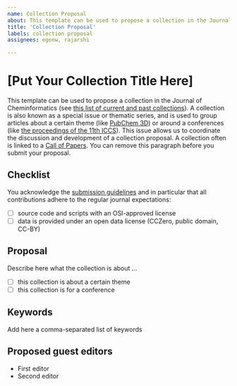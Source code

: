 ```yaml
---
name: Collection Proposal
about: This template can be used to propose a collection in the Journal of Cheminformatics.
title: 'Collection Proposal'
labels: collection proposal
assignees: egonw, rajarshi

---
```


# [Put Your Collection Title Here]

This template can be used to propose a collection in the Journal of Cheminformatics (see [this list of current and past collections](https://jcheminf.biomedcentral.com/articles/collections)). A collection is also known as a special issue or thematic series, and is used to group articles about a certain theme (like [PubChem 3D](https://www.biomedcentral.com/collections/pubchem3d)) or around a conferences (like [the proceedings of the 11th ICCS](https://www.biomedcentral.com/collections/ICCS11)). This issue allows us to coordinate the discussion and development of a collection proposal. A collection often is linked to a [Call of Papers](https://jcheminf.biomedcentral.com/upcoming-special-issues). You can remove this paragraph before you submit your proposal.

## Checklist

You acknowledge the [submission guidelines](https://jcheminf.biomedcentral.com/submission-guidelines) and in particular that all contributions adhere to the regular journal expectations:

 - [ ] source code and scripts with an OSI-approved license
 - [ ] data is provided under an open data license (CCZero, public domain, CC-BY)

## Proposal

Describe here what the collection is about ...

 - [ ] this collection is about a certain theme
 - [ ] this collection is for a conference

## Keywords

Add here a comma-separated list of keywords 

## Proposed guest editors

 * First editor <ORCID>
 * Second editor <ORCID>
